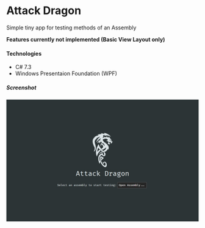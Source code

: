 # Attack Dragon
Simple tiny app for testing methods of an Assembly

**Features currently not implemented (Basic View Layout only)**

#### Technologies
- C# 7.3
- Windows Presentaion Foundation (WPF)

##### Screenshot
![First Page](Screenshot/FirstPage.jpg)